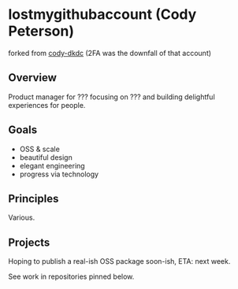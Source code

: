 # lostmygithubaccount (Cody Peterson)

forked from [cody-dkdc](https://github.com/cody-dkdc) (2FA was the downfall of that account)

## Overview

Product manager for ??? focusing on ??? and building delightful experiences for people.

## Goals

- OSS & scale
- beautiful design
- elegant engineering
- progress via technology

## Principles

Various.

## Projects

Hoping to publish a real-ish OSS package soon-ish, ETA: next week. 

See work in repositories pinned below.
